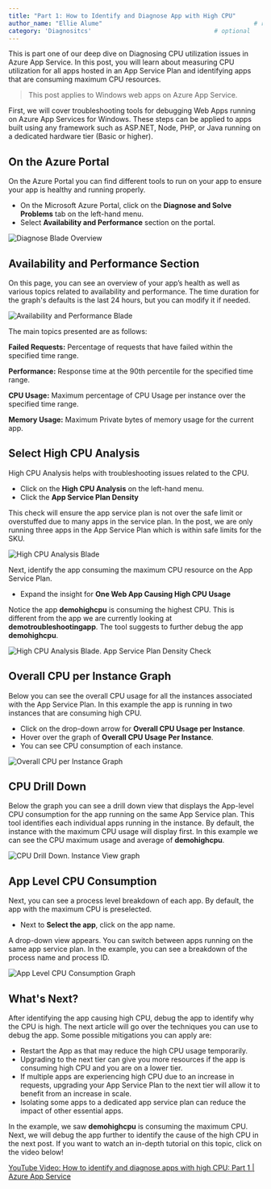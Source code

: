 ```yaml
---
title: "Part 1: How to Identify and Diagnose App with High CPU"
author_name: "Ellie Alume"                                          # required
category: 'Diagnositcs'                                  # optional
---
```


This is part one of our deep dive on Diagnosing CPU utilization issues in Azure App Service. In this post, you will learn about measuring CPU utilization for all apps hosted in an App Service Plan and identifying apps that are consuming maximum CPU resources. 

> This post applies to Windows web apps on Azure App Service.

First, we will cover troubleshooting tools for debugging Web Apps running on Azure App Services for Windows. These steps can be applied to apps built using any framework such as ASP.NET, Node, PHP, or Java running on a dedicated hardware tier (Basic or higher).

## On the Azure Portal

On the Azure Portal you can find different tools to run on your app to ensure your app is healthy and running properly.

- On the Microsoft Azure Portal, click on the **Diagnose and Solve Problems** tab on the left-hand menu.
- Select **Availability and Performance** section on the portal.

![Diagnose Blade Overview]({{site.baseurl}}/media/2020/09/high-cpu-diagnose-blade-overview.png)

## Availability and Performance Section

On this page, you can see an overview of your app’s health as well as various topics related to availability and performance. The time duration for the graph's defaults is the last 24 hours, but you can modify it if needed.

![Availability and Performance Blade ]({{site.baseurl}}/media/2020/09/high-cpu-avilability-and-performance-blade.png)

The main topics presented are as follows:

**Failed Requests:** Percentage of requests that have failed within the specified time range.

**Performance:** Response time at the 90th percentile for the specified time range.

**CPU Usage:** Maximum percentage of CPU Usage per instance over the specified time range.

**Memory Usage:** Maximum Private bytes of memory usage for the current app.

## Select High CPU Analysis

High CPU Analysis helps with troubleshooting issues related to the CPU.

- Click on the **High CPU Analysis** on the left-hand menu.
- Click the **App Service Plan Density**
  
This check will ensure the app service plan is not over the safe limit or overstuffed due to many apps in the service plan. In the post, we are only running three apps in the App Service Plan which is within safe limits for the SKU.

![High CPU Analysis Blade ]({{site.baseurl}}/media/2020/09/high-cpu-analysis-blade.png)

Next, identify the app consuming the maximum CPU resource on the App Service Plan.

- Expand the insight for **One Web App Causing High CPU Usage**
  
Notice the app **demohighcpu** is consuming the highest CPU. This is different from the app we are currently looking at **demotroubleshootingapp**. The tool suggests to further debug the app **demohighcpu**.

![High CPU Analysis Blade. App Service Plan Density Check ]({{site.baseurl}}/media/2020/09/high-cpu-analysis-blade-dropdown.png)

## Overall CPU per Instance Graph

Below you can see the overall CPU usage for all the instances associated with the App Service Plan. In this example the app is running in two instances that are consuming high CPU.

- Click on the drop-down arrow for **Overall CPU Usage per Instance**.
- Hover over the graph of **Overall CPU Usage Per Instance**.
- You can see CPU consumption of each instance.  

![Overall CPU per Instance Graph]({{site.baseurl}}/media/2020/09/high-cpu-overall-cpu-per-instance-dropdown.png)

## CPU Drill Down

Below the graph you can see a drill down view that displays the App-level CPU consumption for the app running on the same App Service plan. This tool identifies each individual apps running in the instance. By default, the instance with the maximum CPU usage will display first. In this example we can see the CPU maximum usage and average of **demohighcpu**.

![CPU Drill Down. Instance View graph]({{site.baseurl}}/media/2020/09/high-cpu-drill-down-dropdown.png)

## App Level CPU Consumption

Next, you can see a process level breakdown of each app. By default, the app with the maximum CPU is preselected.

- Next to **Select the app**, click on the app name.

A drop-down view appears. You can switch between apps running on the same app service plan. In the example, you can see a breakdown of the process name and process ID.

![App Level CPU Consumption Graph]({{site.baseurl}}/media/2020/09/high-cpu-app-level-cpu-consumption.png)

## What's Next?

After identifying the app causing high CPU, debug the app to identify why the CPU is high. The next article will go over the techniques you can use to debug the app. Some possible mitigations you can apply are:

- Restart the App as that may reduce the high CPU usage temporarily.
- Upgrading to the next tier can give you more resources if the app is consuming high CPU and you are on a lower tier.
- If multiple apps are experiencing high CPU due to an increase in requests, upgrading your App Service Plan to the next tier will allow it to benefit from an increase in scale.
- Isolating some apps to a dedicated app service plan can reduce the impact of other essential apps.

In the example, we saw **demohighcpu** is consuming the maximum CPU. Next, we will debug the app further to identify the cause of the high CPU in the next post. If you want to watch an in-depth tutorial on this topic, click on the video below!

[YouTube Video: How to identify and diagnose apps with high CPU: Part 1 \| Azure App Service](https://www.youtube.com/watch/tavdGmIX0xg)
